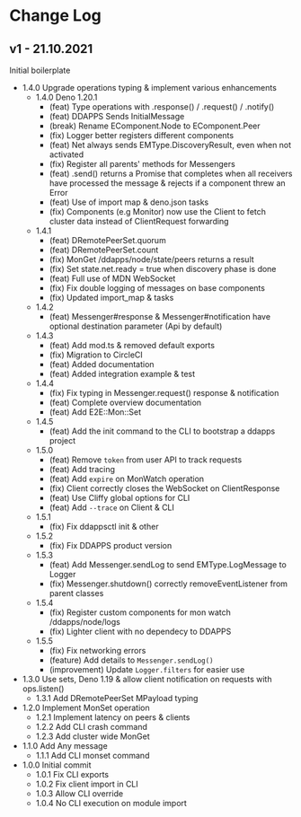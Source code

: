# Change Log

## **v1** - 21.10.2021

Initial boilerplate

- 1.4.0 Upgrade operations typing & implement various enhancements
  - 1.4.0 Deno 1.20.1
    - (feat) Type operations with .response() / .request() / .notify()
    - (feat) DDAPPS Sends InitialMessage
    - (break) Rename EComponent.Node to EComponent.Peer
    - (fix) Logger better registers different components
    - (feat) Net always sends EMType.DiscoveryResult, even when not activated
    - (fix) Register all parents' methods for Messengers
    - (feat) .send() returns a Promise that completes when all receivers have processed the message & rejects if a component threw an Error
    - (feat) Use of import map & deno.json tasks
    - (fix) Components (e.g Monitor) now use the Client to fetch cluster data instead of ClientRequest forwarding
  - 1.4.1
    - (feat) DRemotePeerSet.quorum
    - (feat) DRemotePeerSet.count
    - (fix) MonGet /ddapps/node/state/peers returns a result
    - (fix) Set state.net.ready = true when discovery phase is done
    - (feat) Full use of MDN WebSocket
    - (fix) Fix double logging of messages on base components
    - (fix) Updated import_map & tasks
  - 1.4.2
    - (feat) Messenger#response & Messenger#notification have optional destination parameter (Api by default)
  - 1.4.3
    - (feat) Add mod.ts & removed default exports
    - (fix) Migration to CircleCI
    - (feat) Added documentation
    - (feat) Added integration example & test
  - 1.4.4
    - (fix) Fix typing in Messenger.request() response & notification
    - (feat) Complete overview documentation
    - (feat) Add E2E::Mon::Set
  - 1.4.5
    - (feat) Add the init command to the CLI to bootstrap a ddapps project
  - 1.5.0
    - (feat) Remove `token` from user API to track requests
    - (feat) Add tracing
    - (feat) Add `expire` on MonWatch operation
    - (fix) Client correctly closes the WebSocket on ClientResponse
    - (feat) Use Cliffy global options for CLI
    - (feat) Add `--trace` on Client & CLI
  - 1.5.1
    - (fix) Fix ddappsctl init & other
  - 1.5.2
    - (fix) Fix DDAPPS product version
  - 1.5.3
    - (feat) Add Messenger.sendLog to send EMType.LogMessage to Logger
    - (fix) Messenger.shutdown() correctly removeEventListener from parent classes
  - 1.5.4
    - (fix) Register custom components for mon watch /ddapps/node/logs
    - (fix) Lighter client with no dependecy to DDAPPS
  - 1.5.5
    - (fix) Fix networking errors
    - (feature) Add details to `Messenger.sendLog()`
    - (improvement) Update `Logger.filters` for easier use
- 1.3.0 Use sets, Deno 1.19 & allow client notification on requests with ops.listen()
  - 1.3.1 Add DRemotePeerSet MPayload typing
- 1.2.0 Implement MonSet operation
  - 1.2.1 Implement latency on peers & clients
  - 1.2.2 Add CLI crash command
  - 1.2.3 Add cluster wide MonGet
- 1.1.0 Add Any message
  - 1.1.1 Add CLI monset command
- 1.0.0 Initial commit
  - 1.0.1 Fix CLI exports
  - 1.0.2 Fix client import in CLI
  - 1.0.3 Allow CLI override
  - 1.0.4 No CLI execution on module import